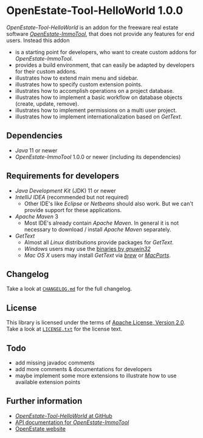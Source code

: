 OpenEstate-Tool-HelloWorld 1.0.0
================================

*OpenEstate-Tool-HelloWorld* is an addon for the freeware real estate software [*OpenEstate-ImmoTool*](https://openestate.org), that does not provide any features for end users. Instead this addon

-   is a starting point for developers, who want to create custom addons for *OpenEstate-ImmoTool*.
-   provides a build environment, that can easily be adapted by developers for their custom addons.
-   illustrates how to extend main menu and sidebar.
-   illustrates how to specify custom extension points.
-   illustrates how to accomplish operations on a project database.
-   illustrates how to implement a basic workflow on database objects (create, update, remove).
-   illustrates how to implement permissions on a multi user project.
-   illustrates how to implement internationalization based on *GetText*.


Dependencies
------------

-   *Java* 11 or newer
-   *OpenEstate-ImmoTool* 1.0.0 or newer (including its dependencies)


Requirements for developers
---------------------------

-   *Java Development Kit* (JDK) 11 or newer
-   *IntelliJ IDEA* (recommended but not required)
    -   Other IDE's like *Eclipse* or *Netbeans* should also work. But we can't provide support for these applications.
-   *Apache Maven* 3
    -   Most IDE's already contain *Apache Maven*. In general it is not necessary to download / install *Apache Maven* separately.
-   *GetText*
    -   Almost all *Linux* distributions provide packages for *GetText*.
    -   *Windows* users may use the [binaries by *gnuwin32*](http://gnuwin32.sourceforge.net/packages/gettext.htm)
    -   *Mac OS X* users may install *GetText* via [*brew*](http://brew.sh/) or [*MacPorts*](http://www.macports.org/).


Changelog
---------

Take a look at [`CHANGELOG.md`](CHANGELOG.md) for the full changelog.


License
-------

This library is licensed under the terms of [Apache License, Version 2.0](http://www.apache.org/licenses/LICENSE-2.0.html). Take a look at [`LICENSE.txt`](LICENSE.txt) for the license text.


Todo
----

-   add missing javadoc comments
-   add more comments & documentations for developers
-   maybe implement some more extensions to illustrate how to use available extension points


Further information
-------------------

-   [*OpenEstate-Tool-HelloWorld* at GitHub](https://github.com/OpenEstate/OpenEstate-Tool-HelloWorld)
-   [API documentation for *OpenEstate-ImmoTool*](https://media.openestate.org/apidocs/OpenEstate-Tool/)
-   [OpenEstate website](https://openestate.org)
